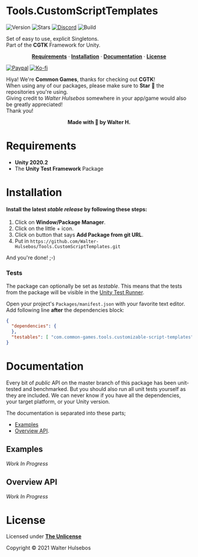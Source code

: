 # Tools.CustomScriptTemplates

![Version](https://img.shields.io/github/package-json/v/Walter-Hulsebos/Tools.CustomScriptTemplates?style=for-the-badge)
![Stars](https://img.shields.io/github/stars/Walter-Hulsebos/Tools.CustomScriptTemplates?color=orange&style=for-the-badge)
[![Discord](https://img.shields.io/discord/763171539763462144?color=%237289DA&label=discord&logo=discord&style=for-the-badge)](https://discord.gg/S9wHQ96)
![Build](https://img.shields.io/badge/build-passing-brightgreen.svg?style=for-the-badge)

Set of easy to use, explicit Singletons.
<br>Part of the **CGTK** Framework for Unity.

<!-- toc -->
<div align="center">

[**Requirements**](#Requirements) 
&middot;
[**Installation**](#Installation) 
&middot;
[**Documentation**](#Documentation) 
&middot;
[**License**](./LICENSE.md)

</div>
<!-- tocstop -->

[![Paypal](https://img.shields.io/badge/sponsor_the_project-donate-E12C9A.svg?style=for-the-badge)](https://paypal.me/walthaynes)
[![Ko-fi](https://www.ko-fi.com/img/githubbutton_sm.svg)](https://ko-fi.com/walterhulsebos)


Hiya! We're **Common Games**, thanks for checking out **CGTK**!
<br> 
When using any of our packages, please make sure to **Star** 🌟 the repositories you're using.
<br>
Giving credit to *Walter Hulsebos* somewhere in your app/game would also be greatly appreciated!
<br> 
Thank you!

<div align="center"> <b>Made with 💖 by Walter H.</b> </div>

# Requirements

- **Unity 2020.2**
- The **Unity Test Framework** Package

# Installation

#### Install the latest *stable release* by following these steps:

1. Click on **Window/Package Manager**.
2. Click on the little + icon.
3. Click on button that says **Add Package from git URL**.
4. Put in `https://github.com/Walter-Hulsebos/Tools.CustomScriptTemplates.git`

And you're done! ;-)

### Tests

The package can optionally be set as *testable*.
This means that the tests from the package will be visible in the [Unity Test Runner](https://docs.unity3d.com/2017.4/Documentation/Manual/testing-editortestsrunner.html).

Open your project's `Packages/manifest.json` with your favorite text editor. Add following line **after** the dependencies block:
```json
{
  "dependencies": {
  },
  "testables": [ "com.common-games.tools.customizable-script-templates" ]
}
```

# Documentation

Every bit of *public* API on the master branch of this package has been unit-tested and benchmarked.
But you should also run all unit tests yourself as they are included. 
We can never know if you have all the dependencies, your target platform, or your Unity version. 

The documentation is separated into these parts; 
- [Examples](#examples)
- [Overview API](#overview-api).

## Examples

*Work In Progress*

## Overview API

*Work In Progress*

# License

Licensed under [**The Unlicense**](./LICENSE.md)

Copyright © 2021 Walter Hulsebos
